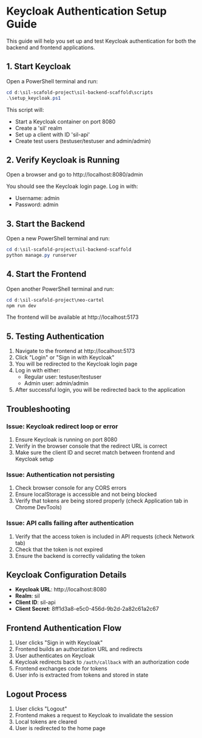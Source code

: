 # Keycloak Authentication Setup Guide

This guide will help you set up and test Keycloak authentication for both the backend and frontend applications.

## 1. Start Keycloak

Open a PowerShell terminal and run:

```powershell
cd d:\sil-scafold-project\sil-backend-scaffold\scripts
.\setup_keycloak.ps1
```

This script will:
- Start a Keycloak container on port 8080
- Create a 'sil' realm
- Set up a client with ID 'sil-api'
- Create test users (testuser/testuser and admin/admin)

## 2. Verify Keycloak is Running

Open a browser and go to http://localhost:8080/admin

You should see the Keycloak login page. Log in with:
- Username: admin
- Password: admin

## 3. Start the Backend

Open a new PowerShell terminal and run:

```powershell
cd d:\sil-scafold-project\sil-backend-scaffold
python manage.py runserver
```

## 4. Start the Frontend

Open another PowerShell terminal and run:

```powershell
cd d:\sil-scafold-project\neo-cartel
npm run dev
```

The frontend will be available at http://localhost:5173

## 5. Testing Authentication

1. Navigate to the frontend at http://localhost:5173
2. Click "Login" or "Sign in with Keycloak"
3. You will be redirected to the Keycloak login page
4. Log in with either:
   - Regular user: testuser/testuser
   - Admin user: admin/admin
5. After successful login, you will be redirected back to the application

## Troubleshooting

### Issue: Keycloak redirect loop or error

1. Ensure Keycloak is running on port 8080
2. Verify in the browser console that the redirect URL is correct
3. Make sure the client ID and secret match between frontend and Keycloak setup

### Issue: Authentication not persisting

1. Check browser console for any CORS errors
2. Ensure localStorage is accessible and not being blocked
3. Verify that tokens are being stored properly (check Application tab in Chrome DevTools)

### Issue: API calls failing after authentication

1. Verify that the access token is included in API requests (check Network tab)
2. Check that the token is not expired
3. Ensure the backend is correctly validating the token

## Keycloak Configuration Details

- **Keycloak URL**: http://localhost:8080
- **Realm**: sil
- **Client ID**: sil-api
- **Client Secret**: 8ff1d3a8-e5c0-456d-9b2d-2a82c61a2c67

## Frontend Authentication Flow

1. User clicks "Sign in with Keycloak"
2. Frontend builds an authorization URL and redirects
3. User authenticates on Keycloak
4. Keycloak redirects back to `/auth/callback` with an authorization code
5. Frontend exchanges code for tokens
6. User info is extracted from tokens and stored in state

## Logout Process

1. User clicks "Logout"
2. Frontend makes a request to Keycloak to invalidate the session
3. Local tokens are cleared
4. User is redirected to the home page